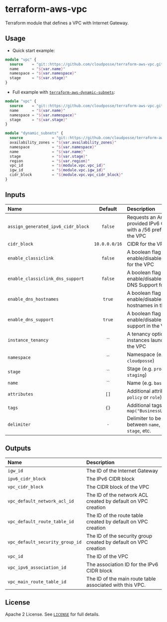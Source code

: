 # terraform-aws-vpc

Terraform module that defines a VPC with Internet Gateway.


## Usage

* Quick start example:

```terraform
module "vpc" {
  source    = "git::https://github.com/cloudposse/terraform-aws-vpc.git?ref=master"
  name      = "${var.name}"
  namespace = "${var.namespace}"
  stage     = "${var.stage}"
}
```

* Full example with [`terraform-aws-dynamic-subnets`](https://github.com/cloudposse/terraform-aws-dynamic-subnets.git):

```terraform
module "vpc" {
  source    = "git::https://github.com/cloudposse/terraform-aws-vpc.git?ref=master"
  name      = "${var.name}"
  namespace = "${var.namespace}"
  stage     = "${var.stage}"
}

module "dynamic_subnets" {
  source             = "git::https://github.com/cloudposse/terraform-aws-dynamic-subnets.git?ref=master"
  availability_zones = "${var.availability_zones}"
  namespace          = "${var.namespace}"
  name               = "${var.name}"
  stage              = "${var.stage}"
  region             = "${var.region}"
  vpc_id             = "${module.vpc.vpc_id}"
  igw_id             = "${module.vpc.igw_id}"
  cidr_block         = "${module.vpc.vpc_cidr_block}"
}
```

## Inputs

| Name                               |    Default    | Description                                                                      | Required |
|:-----------------------------------|:-------------:|:---------------------------------------------------------------------------------|:--------:|
| `assign_generated_ipv6_cidr_block` |    `false`    | Requests an Amazon-provided IPv6 CIDR block with a /56 prefix length for the VPC |    No    |
| `cidr_block`                       | `10.0.0.0/16` | CIDR for the VPC                                                                 |    No    |
| `enable_classiclink`               |    `false`    | A boolean flag to enable/disable ClassicLink for the VPC                         |    No    |
| `enable_classiclink_dns_support`   |    `false`    | A boolean flag to enable/disable ClassicLink DNS Support for the VPC             |    No    |
| `enable_dns_hostnames`             |    `true`     | A boolean flag to enable/disable DNS hostnames in the VPC                        |    No    |
| `enable_dns_support`               |    `true`     | A boolean flag to enable/disable DNS support in the VPC                          |    No    |
| `instance_tenancy`                 |      ``       | A tenancy option for instances launched into the VPC                             |    No    |
| `namespace`                        |      ``       | Namespace (e.g. `cp` or `cloudposse`)                                            |   Yes    |
| `stage`                            |      ``       | Stage (e.g. `prod`, `dev`, `staging`)                                            |   Yes    |
| `name`                             |      ``       | Name  (e.g. `bastion` or `db`)                                                   |   Yes    |
| `attributes`                       |     `[]`      | Additional attributes (e.g. `policy` or `role`)                                  |    No    |
| `tags`                             |     `{}`      | Additional tags  (e.g. `map("BusinessUnit","XYZ")`                               |    No    |
| `delimiter`                        |      `-`      | Delimiter to be used between `name`, `namespace`, `stage`, etc.                  |    No    |



## Outputs

| Name                            | Description                                                     |
|:--------------------------------|:----------------------------------------------------------------|
| `igw_id`                        | The ID of the Internet Gateway                                  |
| `ipv6_cidr_block`               | The IPv6 CIDR block                                             |
| `vpc_cidr_block`                | The CIDR block of the VPC                                       |
| `vpc_default_network_acl_id`    | The ID of the network ACL created by default on VPC creation    |
| `vpc_default_route_table_id`    | The ID of the route table created by default on VPC creation    |
| `vpc_default_security_group_id` | The ID of the security group created by default on VPC creation |
| `vpc_id`                        | The ID of the VPC                                               |
| `vpc_ipv6_association_id`       | The association ID for the IPv6 CIDR block                      |
| `vpc_main_route_table_id`       | The ID of the main route table associated with this VPC.        |



## License

Apache 2 License. See [`LICENSE`](LICENSE) for full details.
